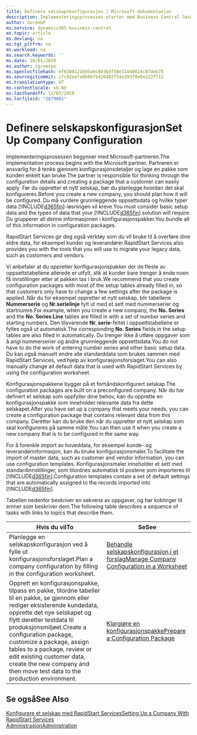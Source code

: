 ```yaml
---
title: Definere selskapskonfigurasjon | Microsoft-dokumentasjon
description: Implementeringsprosessen starter med Business Central-løsningen som kreves. Du grupperer all denne informasjonen i konfigurasjonspakker.
author: SorenGP
ms.service: dynamics365-business-central
ms.topic: article
ms.devlang: na
ms.tgt_pltfrm: na
ms.workload: na
ms.search.keywords: ''
ms.date: 10/01/2019
ms.author: sgroespe
ms.openlocfilehash: ef6300121695a0c8836df58e31848024c87deb75
ms.sourcegitcommit: cfc92eefa8b06fb426482f54e393f0e6e222f712
ms.translationtype: HT
ms.contentlocale: nb-NO
ms.lasthandoff: 12/03/2019
ms.locfileid: "2879061"
---
```

# <a name="set-up-company-configuration"></a><span data-ttu-id="b33c0-104">Definere selskapskonfigurasjon</span><span class="sxs-lookup"><span data-stu-id="b33c0-104">Set Up Company Configuration</span></span>
<span data-ttu-id="b33c0-105">Implementeringsprosessen begynner med Microsoft-partneren.</span><span class="sxs-lookup"><span data-stu-id="b33c0-105">The implementation process begins with the Microsoft partner.</span></span> <span data-ttu-id="b33c0-106">Partneren er ansvarlig for å tenke gjennom konfigurasjonsdetaljer og lage en pakke som kunden enkelt kan bruke.</span><span class="sxs-lookup"><span data-stu-id="b33c0-106">The partner is responsible for thinking through the configuration details and creating a package that a customer can easily apply.</span></span> <span data-ttu-id="b33c0-107">Før du oppretter et nytt selskap, bør du planlegge hvordan det skal konfigureres.</span><span class="sxs-lookup"><span data-stu-id="b33c0-107">Before you create a new company, you should plan how it will be configured.</span></span> <span data-ttu-id="b33c0-108">Du må vurdere grunnleggende oppsettsdata og hvilke typer data [!INCLUDE[d365fin](includes/d365fin_md.md)]-løsningen vil kreve.</span><span class="sxs-lookup"><span data-stu-id="b33c0-108">You must consider basic setup data and the types of data that your [!INCLUDE[d365fin](includes/d365fin_md.md)] solution will require.</span></span> <span data-ttu-id="b33c0-109">Du grupperer all denne informasjonen i konfigurasjonspakker.</span><span class="sxs-lookup"><span data-stu-id="b33c0-109">You bundle all of this information in configuration packages.</span></span>

<span data-ttu-id="b33c0-110">RapidStart Services gir deg også verktøy som du vil bruke til å overføre dine eldre data, for eksempel kunder og leverandører.</span><span class="sxs-lookup"><span data-stu-id="b33c0-110">RapidStart Services also provides you with the tools that you will use to migrate your legacy data, such as customers and vendors.</span></span>  

<span data-ttu-id="b33c0-111">Vi anbefaler at du oppretter konfigurasjonspakker der de fleste av oppsettstabellene allerede er utfylt, slik at kunder bare trenger å ende noen få innstillinger etter at pakken tas i bruk.</span><span class="sxs-lookup"><span data-stu-id="b33c0-111">We recommend that you create configuration packages with most of the setup tables already filled in, so that customers only have to change a few settings after the package is applied.</span></span> <span data-ttu-id="b33c0-112">Når du for eksempel oppretter et nytt selskap, blir tabellene **Nummerserie** og **Nr.serielinje** fylt ut med et sett med nummerserier og startnumre.</span><span class="sxs-lookup"><span data-stu-id="b33c0-112">For example, when you create a new company, the **No. Series** and the **No. Series Line** tables are filled in with a set of number series and starting numbers.</span></span> <span data-ttu-id="b33c0-113">Den tilsvarende **Nr. serie**-feltet i oppsettstabellene er fylles også ut automatisk.</span><span class="sxs-lookup"><span data-stu-id="b33c0-113">The corresponding **No. Series** fields in the setup tables are also filled in automatically.</span></span> <span data-ttu-id="b33c0-114">Du trenger ikke å utføre oppgaver som å angi nummerserier og andre grunnleggende oppsettsdata.</span><span class="sxs-lookup"><span data-stu-id="b33c0-114">You do not have to do the work of entering number series and other basic setup data.</span></span> <span data-ttu-id="b33c0-115">Du kan også manuelt endre alle standarddata som brukes sammen med RapidStart Services, ved hjelp av konfigurasjonsforslaget.</span><span class="sxs-lookup"><span data-stu-id="b33c0-115">You can also manually change all default data that is used with RapidStart Services by using the configuration worksheet.</span></span>  

<span data-ttu-id="b33c0-116">Konfigurasjonspakkene bygger på et forhåndskonfigurert selskap.</span><span class="sxs-lookup"><span data-stu-id="b33c0-116">The configuration packages are built on a preconfigured company.</span></span> <span data-ttu-id="b33c0-117">Når du har definert et selskap som oppfyller dine behov, kan du opprette en konfigurasjonspakke som inneholder relevante data fra dette selskapet.</span><span class="sxs-lookup"><span data-stu-id="b33c0-117">After you have set up a company that meets your needs, you can create a configuration package that contains relevant data from this company.</span></span> <span data-ttu-id="b33c0-118">Deretter kan du bruke den når du oppretter et nytt selskap som skal konfigureres på samme måte.</span><span class="sxs-lookup"><span data-stu-id="b33c0-118">You can then use it when you create a new company that is to be configured in the same way.</span></span>  

<span data-ttu-id="b33c0-119">For å forenkle import av hoveddata, for eksempel kunde- og leverandørinformasjon, kan du bruke konfigurasjonsmaler.</span><span class="sxs-lookup"><span data-stu-id="b33c0-119">To facilitate the import of master data, such as customer and vendor information, you can use configuration templates.</span></span> <span data-ttu-id="b33c0-120">Konfigurasjonsmaler inneholder et sett med standardinnstillinger, som tilordnes automatisk til postene som importeres til [!INCLUDE[d365fin](includes/d365fin_md.md)].</span><span class="sxs-lookup"><span data-stu-id="b33c0-120">Configuration templates contain a set of default settings that are automatically assigned to the records imported into [!INCLUDE[d365fin](includes/d365fin_md.md)].</span></span>

<span data-ttu-id="b33c0-121">Tabellen nedenfor beskriver en sekvens av oppgaver, og har koblinger til emner som beskriver dem.</span><span class="sxs-lookup"><span data-stu-id="b33c0-121">The following table describes a sequence of tasks with links to topics that describe them.</span></span>

|<span data-ttu-id="b33c0-122">**Hvis du vil**</span><span class="sxs-lookup"><span data-stu-id="b33c0-122">**To**</span></span>|<span data-ttu-id="b33c0-123">**Se**</span><span class="sxs-lookup"><span data-stu-id="b33c0-123">**See**</span></span>|  
|------------|-------------|  
|<span data-ttu-id="b33c0-124">Planlegge en selskapskonfigurasjon ved å fylle ut konfigurasjonsforslaget.</span><span class="sxs-lookup"><span data-stu-id="b33c0-124">Plan a company configuration by filling in the configuration worksheet.</span></span>|[<span data-ttu-id="b33c0-125">Behandle selskapskonfigurasjon i et forslag</span><span class="sxs-lookup"><span data-stu-id="b33c0-125">Manage Company Configuration in a Worksheet</span></span>](admin-how-to-manage-company-configuration-in-a-worksheet.md)|  
|<span data-ttu-id="b33c0-126">Opprett en konfigurasjonspakke, tilpass en pakke, tilordne tabeller til en pakke, se gjennom eller rediger eksisterende kundedata, opprette det nye selskapet og flytt deretter testdata til produksjonsmiljøet.</span><span class="sxs-lookup"><span data-stu-id="b33c0-126">Create a configuration package, customize a package, assign tables to a package, review or edit existing customer data, create the new company and then move test data to the production environment.</span></span>|[<span data-ttu-id="b33c0-127">Klargjøre en konfigurasjonspakke</span><span class="sxs-lookup"><span data-stu-id="b33c0-127">Prepare a Configuration Package</span></span>](admin-how-to-prepare-a-configuration-package.md)| 

## <a name="see-also"></a><span data-ttu-id="b33c0-128">Se også</span><span class="sxs-lookup"><span data-stu-id="b33c0-128">See Also</span></span>  
[<span data-ttu-id="b33c0-129">Konfigurere et selskap med RapidStart Services</span><span class="sxs-lookup"><span data-stu-id="b33c0-129">Setting Up a Company With RapidStart Services</span></span>](admin-set-up-a-company-with-rapidstart.md)  
[<span data-ttu-id="b33c0-130">Administrasjon</span><span class="sxs-lookup"><span data-stu-id="b33c0-130">Administration</span></span>](admin-setup-and-administration.md)
